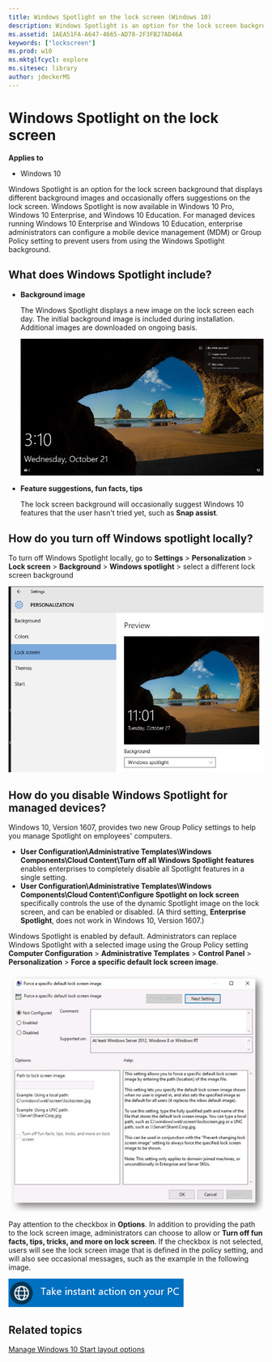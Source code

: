 ```yaml
---
title: Windows Spotlight on the lock screen (Windows 10)
description: Windows Spotlight is an option for the lock screen background that displays different background images on the lock screen.
ms.assetid: 1AEA51FA-A647-4665-AD78-2F3FB27AD46A
keywords: ["lockscreen"]
ms.prod: w10
ms.mktglfcycl: explore
ms.sitesec: library
author: jdeckerMS
---
```


# Windows Spotlight on the lock screen


**Applies to**

-   Windows 10

Windows Spotlight is an option for the lock screen background that displays different background images and occasionally offers suggestions on the lock screen. Windows Spotlight is now available in Windows 10 Pro, Windows 10 Enterprise, and Windows 10 Education. For managed devices running Windows 10 Enterprise and Windows 10 Education, enterprise administrators can configure a mobile device management (MDM) or Group Policy setting to prevent users from using the Windows Spotlight background.

## What does Windows Spotlight include?


-   **Background image**

    The Windows Spotlight displays a new image on the lock screen each day. The initial background image is included during installation. Additional images are downloaded on ongoing basis.

    ![lock screen image](images/lockscreen.png)

-   **Feature suggestions, fun facts, tips**

    The lock screen background will occasionally suggest Windows 10 features that the user hasn't tried yet, such as **Snap assist**.

## How do you turn off Windows spotlight locally?


To turn off Windows Spotlight locally, go to **Settings** &gt; **Personalization** &gt; **Lock screen** &gt; **Background** &gt; **Windows spotlight** &gt; select a different lock screen background

![personalization background](images/spotlight.png)

## How do you disable Windows Spotlight for managed devices?


Windows 10, Version 1607, provides two new Group Policy settings to help you manage Spotlight on employees' computers.

* **User Configuration\Administrative Templates\Windows Components\Cloud Content\Turn off all Windows Spotlight features** enables enterprises to completely disable all Spotlight features in a single setting.
* **User Configuration\Administrative Templates\Windows Components\Cloud Content\Configure Spotlight on lock screen** specifically controls the use of the dynamic Spotlight image on the lock screen, and can be enabled or disabled. (A third setting, **Enterprise Spotlight**, does not work in Windows 10, Version 1607.)

Windows Spotlight is enabled by default. Administrators can replace Windows Spotlight with a selected image using the Group Policy setting **Computer Configuration** &gt; **Administrative Templates** &gt; **Control Panel** &gt; **Personalization** &gt; **Force a specific default lock screen image**.

![lockscreen policy details](images/lockscreenpolicy.png)

Pay attention to the checkbox in **Options**. In addition to providing the path to the lock screen image, administrators can choose to allow or **Turn off fun facts, tips, tricks, and more on lock screen**. If the checkbox is not selected, users will see the lock screen image that is defined in the policy setting, and will also see occasional messages, such as the example in the following image.

![fun facts](images/funfacts.png)

## Related topics


[Manage Windows 10 Start layout options](../manage/windows-10-start-layout-options-and-policies.md)

 

 





